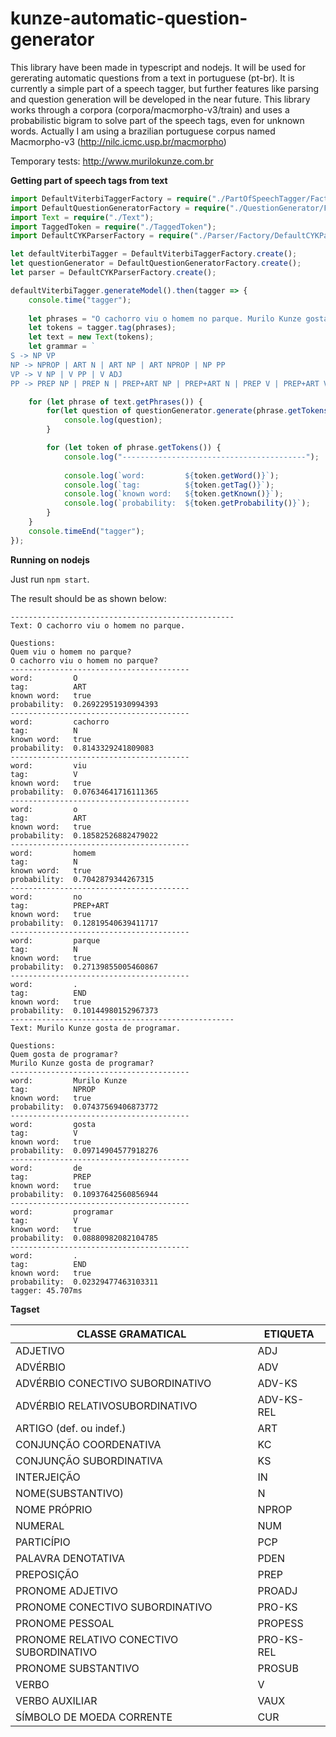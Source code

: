 # kunze-automatic-question-generator
This library have been made in typescript and nodejs. It will be used for gererating automatic questions from a text in portuguese (pt-br). It is currently a simple part of a speech tagger, but further features like parsing and question generation will be developed in the near future. This library works through a corpora (corpora/macmorpho-v3/train) and uses a probabilistic bigram to solve part of the speech tags, even for unknown words. Actually I am using a brazilian portuguese corpus named Macmorpho-v3 (http://nilc.icmc.usp.br/macmorpho)

Temporary tests: http://www.murilokunze.com.br

<strong>Getting part of speech tags from text</strong>

```typescript
import DefaultViterbiTaggerFactory = require("./PartOfSpeechTagger/Factory/DefaultViterbiTaggerFactory");
import DefaultQuestionGeneratorFactory = require("./QuestionGenerator/Factory/DefaultQuestionGeneratorFactory");
import Text = require("./Text");
import TaggedToken = require("./TaggedToken");
import DefaultCYKParserFactory = require("./Parser/Factory/DefaultCYKParserFactory");

let defaultViterbiTagger = DefaultViterbiTaggerFactory.create();
let questionGenerator = DefaultQuestionGeneratorFactory.create();
let parser = DefaultCYKParserFactory.create();

defaultViterbiTagger.generateModel().then(tagger => {
    console.time("tagger");
    
    let phrases = "O cachorro viu o homem no parque. Murilo Kunze gosta de programar.";
    let tokens = tagger.tag(phrases);
    let text = new Text(tokens);
    let grammar = `
S -> NP VP
NP -> NPROP | ART N | ART NP | ART NPROP | NP PP
VP -> V NP | V PP | V ADJ
PP -> PREP NP | PREP N | PREP+ART NP | PREP+ART N | PREP V | PREP+ART V | PREP VP`;

    for (let phrase of text.getPhrases()) {
        for(let question of questionGenerator.generate(phrase.getTokens())) {
            console.log(question);
        }

        for (let token of phrase.getTokens()) {
            console.log("-----------------------------------------");
            
            console.log(`word:         ${token.getWord()}`);
            console.log(`tag:          ${token.getTag()}`);
            console.log(`known word:   ${token.getKnown()}`);
            console.log(`probability:  ${token.getProbability()}`);
        }
    }
    console.timeEnd("tagger");
});
```

<strong>Running on nodejs</strong>

Just run ```npm start```.

The result should be as shown below:
```
--------------------------------------------------
Text: O cachorro viu o homem no parque.

Questions:
Quem viu o homem no parque?
O cachorro viu o homem no parque?
----------------------------------------
word:         O
tag:          ART
known word:   true
probability:  0.26922951930994393
----------------------------------------
word:         cachorro
tag:          N
known word:   true
probability:  0.8143329241809083
----------------------------------------
word:         viu
tag:          V
known word:   true
probability:  0.07634641716111365
----------------------------------------
word:         o
tag:          ART
known word:   true
probability:  0.18582526882479022
----------------------------------------
word:         homem
tag:          N
known word:   true
probability:  0.7042879344267315
----------------------------------------
word:         no
tag:          PREP+ART
known word:   true
probability:  0.12819540639411717
----------------------------------------
word:         parque
tag:          N
known word:   true
probability:  0.27139855005460867
----------------------------------------
word:         .
tag:          END
known word:   true
probability:  0.10144980152967373
--------------------------------------------------
Text: Murilo Kunze gosta de programar.

Questions:
Quem gosta de programar?
Murilo Kunze gosta de programar?
----------------------------------------
word:         Murilo Kunze
tag:          NPROP
known word:   true
probability:  0.07437569406873772
----------------------------------------
word:         gosta
tag:          V
known word:   true
probability:  0.09714904577918276
----------------------------------------
word:         de
tag:          PREP
known word:   true
probability:  0.10937642560856944
----------------------------------------
word:         programar
tag:          V
known word:   true
probability:  0.08880982082104785
----------------------------------------
word:         .
tag:          END
known word:   true
probability:  0.02329477463103311
tagger: 45.707ms
```

<strong>Tagset</strong>

<table>
    <thead>
        <tr>
            <th>CLASSE GRAMATICAL</th>
            <th>ETIQUETA</th>
        </tr>
    </thead>
    <tbody>
        <tr>
            <td>ADJETIVO</td>
            <td>ADJ</td>
        </tr>
        <tr>
            <td>ADVÉRBIO</td>
            <td>ADV</td>
        </tr>
        <tr>
            <td>ADVÉRBIO CONECTIVO SUBORDINATIVO</td>
            <td>ADV-KS</td>
        </tr>
        <tr>
            <td>ADVÉRBIO RELATIVOSUBORDINATIVO</td>
            <td>ADV-KS-REL</td>
        </tr>
        <tr>
            <td>ARTIGO (def. ou indef.)</td>
            <td>ART</td>
        </tr>
        <tr>
            <td>CONJUNÇÃO COORDENATIVA </td>
            <td>KC</td>
        </tr>
        <tr>
            <td>CONJUNÇÃO SUBORDINATIVA</td>
            <td>KS</td>
        </tr>
        <tr>
            <td>INTERJEIÇÃO </td>
            <td>IN</td>
        </tr>
        <tr>
            <td>NOME(SUBSTANTIVO)</td>
            <td>N</td>
        </tr>
        <tr>
            <td>NOME PRÓPRIO</td>
            <td>NPROP</td>
        </tr>
        <tr>
            <td>NUMERAL</td>
            <td>NUM</td>
        </tr>
        <tr>
            <td>PARTICÍPIO</td>
            <td>PCP</td>
        </tr>
        <tr>
            <td>PALAVRA DENOTATIVA </td>
            <td>PDEN</td>
        </tr>
        <tr>
            <td>PREPOSIÇÃO</td>
            <td>PREP</td>
        </tr>
        <tr>
            <td>PRONOME ADJETIVO</td>
            <td>PROADJ</td>
        </tr>
        <tr>
            <td>PRONOME CONECTIVO SUBORDINATIVO</td>
            <td>PRO-KS</td>
        </tr>
        <tr>
            <td>PRONOME PESSOAL</td>
            <td>PROPESS</td>
        </tr>
        <tr>
            <td>PRONOME RELATIVO CONECTIVO SUBORDINATIVO</td>
            <td>PRO-KS-REL</td>
        </tr>
        <tr>
            <td>PRONOME SUBSTANTIVO</td>
            <td>PROSUB</td>
        </tr>
        <tr>
            <td>VERBO</td>
            <td>V</td>
        </tr>
        <tr>
            <td>VERBO AUXILIAR</td>
            <td>VAUX</td>
        </tr>
        <tr>
            <td>SÍMBOLO DE MOEDA CORRENTE</td>
            <td>CUR</td>
        </tr>
    </tbody>
</table>